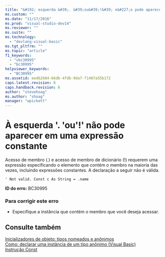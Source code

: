 ```yaml
---
title: "&#192; esquerda &#39;. &#39;ou&#39;!&#39; n&#227;o pode aparecer em uma express&#227;o constante | Microsoft Docs"
ms.custom: ""
ms.date: "11/17/2016"
ms.prod: "visual-studio-dev14"
ms.reviewer: ""
ms.suite: ""
ms.technology: 
  - "devlang-visual-basic"
ms.tgt_pltfrm: ""
ms.topic: "article"
f1_keywords: 
  - "vbc30995"
  - "bc30995"
helpviewer_keywords: 
  - "BC30995"
ms.assetid: eed62684-66db-4fdb-9da7-f1407a55b172
caps.latest.revision: 6
caps.handback.revision: 6
author: "stevehoag"
ms.author: "shoag"
manager: "wpickett"
---
```

# &#192; esquerda &#39;. &#39;ou&#39;!&#39; n&#227;o pode aparecer em uma express&#227;o constante
Acesso de membro \(.\) e acesso de membro de dicionário \(\!\) requerem uma expressão especificando o elemento que contém o membro na maioria das vezes, incluindo expressões constantes. A declaração a seguir não é válida.  
  
```  
' Not valid. Const c As String = .name  
```  
  
 **ID do erro:** BC30995  
  
### Para corrigir este erro  
  
-   Especifique a instância que contém o membro que você deseja acessar.  
  
## Consulte também  
 [Inicializadores de objeto: tipos nomeados e anônimos](../Topic/Object%20Initializers:%20Named%20and%20Anonymous%20Types%20\(Visual%20Basic\).md)   
 [Como: declarar uma instância de um tipo anônimo \(Visual Basic\)](http://msdn.microsoft.com/pt-br/119f616c-9bcd-4731-ac00-4285be5959f7)   
 [Instrução Const](../../visual-basic/language-reference/statements/const-statement.md)